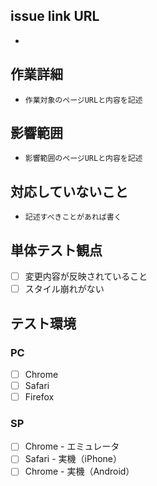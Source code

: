## issue link URL
*  

## 作業詳細
*  `作業対象のページURLと内容を記述`

## 影響範囲
*  `影響範囲のページURLと内容を記述`

## 対応していないこと
*  `記述すべきことがあれば書く`

## 単体テスト観点
* [ ] 変更内容が反映されていること
* [ ] スタイル崩れがない

## テスト環境
### PC
* [ ] Chrome
* [ ] Safari
* [ ] Firefox

### SP
* [ ] Chrome - エミュレータ
* [ ] Safari - 実機（iPhone）
* [ ] Chrome - 実機（Android）

